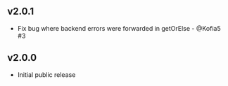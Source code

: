 v2.0.1
------
* Fix bug where backend errors were forwarded in getOrElse - @Kofia5 #3

v2.0.0
------
* Initial public release
